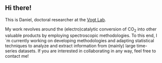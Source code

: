 ## Hi there!

This is Daniel, doctoral researcher at the [Vogt Lab](https://charlottevogtlab.net.technion.ac.il).

My work revolves around the (electro)catalytic conversion of CO<sub>2</sub> into other valuable products by employing spectroscopic methodologies. To this end, I´m currently working on developing methodologies and adapting statistical techniques to analyze and extract information from (mainly) large time-series datasets. If you are interested in collaborating in any way, feel free to contact me!
<!--
**sinausia/sinausia** is a ✨ _special_ ✨ repository because its `README.md` (this file) appears on your GitHub profile.

Here are some ideas to get you started:

- 🔭 I’m currently working on ...
- 🌱 I’m currently learning ...
- 👯 I’m looking to collaborate on ...
- 🤔 I’m looking for help with ...
- 💬 Ask me about ...
- 📫 How to reach me: ...
- 😄 Pronouns: ...
- ⚡ Fun fact: ...
-->
